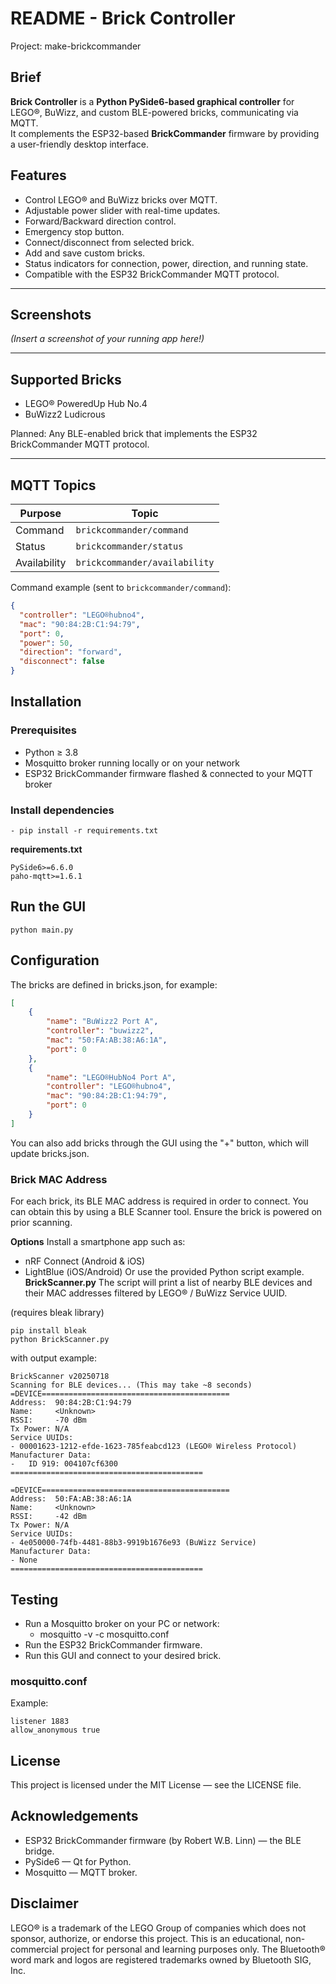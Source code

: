 # README - Brick Controller
Project: make-brickcommander

## Brief
**Brick Controller** is a **Python PySide6-based graphical controller** for LEGO®, BuWizz, and custom BLE-powered bricks, communicating via MQTT.  
It complements the ESP32-based **BrickCommander** firmware by providing a user-friendly desktop interface.

## Features

- Control LEGO® and BuWizz bricks over MQTT.
- Adjustable power slider with real-time updates.
- Forward/Backward direction control.
- Emergency stop button.
- Connect/disconnect from selected brick.
- Add and save custom bricks.
- Status indicators for connection, power, direction, and running state.
- Compatible with the ESP32 BrickCommander MQTT protocol.

---

## Screenshots

*(Insert a screenshot of your running app here!)*

---

## Supported Bricks

- LEGO® PoweredUp Hub No.4
- BuWizz2 Ludicrous

Planned:
Any BLE-enabled brick that implements the ESP32 BrickCommander MQTT protocol.

---

## MQTT Topics

| Purpose         | Topic                                  |
|-----------------|----------------------------------------|
| Command         | `brickcommander/command`              |
| Status          | `brickcommander/status`               |
| Availability    | `brickcommander/availability`         |

Command example (sent to `brickcommander/command`):

```json
{
  "controller": "LEGO®hubno4",
  "mac": "90:84:2B:C1:94:79",
  "port": 0,
  "power": 50,
  "direction": "forward",
  "disconnect": false
}
```
## Installation

### Prerequisites
- Python ≥ 3.8
- Mosquitto broker running locally or on your network
- ESP32 BrickCommander firmware flashed & connected to your MQTT broker

### Install dependencies
```
- pip install -r requirements.txt
```

**requirements.txt**
```
PySide6>=6.6.0
paho-mqtt>=1.6.1
```

## Run the GUI
```
python main.py
```

## Configuration
The bricks are defined in bricks.json, for example:
```json
[
    {
        "name": "BuWizz2 Port A",
        "controller": "buwizz2",
        "mac": "50:FA:AB:38:A6:1A",
        "port": 0
    },
    {
        "name": "LEGO®HubNo4 Port A",
        "controller": "LEGO®hubno4",
        "mac": "90:84:2B:C1:94:79",
        "port": 0
    }
]
```
You can also add bricks through the GUI using the "+" button, which will update bricks.json.

### Brick MAC Address
For each brick, its BLE MAC address is required in order to connect.
You can obtain this by using a BLE Scanner tool.
Ensure the brick is powered on prior scanning.

**Options**
Install a smartphone app such as:
- nRF Connect (Android & iOS)
- LightBlue (iOS/Android)
Or 
use the provided Python script example.
**BrickScanner.py**
The script will print a list of nearby BLE devices and their MAC addresses filtered by LEGO® / BuWizz Service UUID.

(requires bleak library)
```
pip install bleak
python BrickScanner.py
```
with output example:
```
BrickScanner v20250718
Scanning for BLE devices... (This may take ~8 seconds)
=DEVICE==========================================
Address:  90:84:2B:C1:94:79
Name:     <Unknown>
RSSI:     -70 dBm
Tx Power: N/A
Service UUIDs:
- 00001623-1212-efde-1623-785feabcd123 (LEGO® Wireless Protocol)
Manufacturer Data:
-   ID 919: 004107cf6300
===========================================

=DEVICE==========================================
Address:  50:FA:AB:38:A6:1A
Name:     <Unknown>
RSSI:     -42 dBm
Tx Power: N/A
Service UUIDs:
- 4e050000-74fb-4481-88b3-9919b1676e93 (BuWizz Service)
Manufacturer Data:
- None
===========================================
```

## Testing
- Run a Mosquitto broker on your PC or network:
	- mosquitto -v -c mosquitto.conf
- Run the ESP32 BrickCommander firmware.
- Run this GUI and connect to your desired brick.

### mosquitto.conf
Example:
```
listener 1883
allow_anonymous true
```

## License

This project is licensed under the MIT License — see the LICENSE file.

## Acknowledgements
- ESP32 BrickCommander firmware (by Robert W.B. Linn) — the BLE bridge.
- PySide6 — Qt for Python.
- Mosquitto — MQTT broker.

## Disclaimer
LEGO® is a trademark of the LEGO Group of companies which does not sponsor, authorize, or endorse this project.
This is an educational, non-commercial project for personal and learning purposes only.
The Bluetooth® word mark and logos are registered trademarks owned by Bluetooth SIG, Inc.

